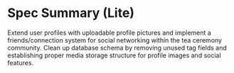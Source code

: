 # Spec Summary (Lite)

Extend user profiles with uploadable profile pictures and implement a friends/connection system for social networking within the tea ceremony community. Clean up database schema by removing unused tag fields and establishing proper media storage structure for profile images and social features.
